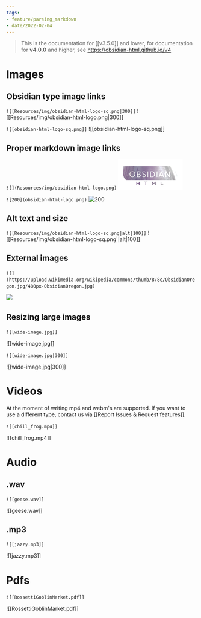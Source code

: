 ```yaml
---
tags:
- feature/parsing_markdown
- date/2022-02-04
---
```

> This is the documentation for [[v3.5.0]] and lower, for documentation for **v4.0.0** and higher, see https://obsidian-html.github.io/v4


# Images
## Obsidian type image links 
`![[Resources/img/obsidian-html-logo-sq.png|300]]`
![[Resources/img/obsidian-html-logo.png|300]]

`![[obsidian-html-logo-sq.png]]`
![[obsidian-html-logo-sq.png]] 
## Proper markdown image links
`![](Resources/img/obsidian-html-logo.png)`
![](Resources/img/obsidian-html-logo.png)

`![200](obsidian-html-logo.png)`
![200](obsidian-html-logo.png)

## Alt text and size
`![[Resources/img/obsidian-html-logo-sq.png|alt|100]]`
![[Resources/img/obsidian-html-logo-sq.png||alt|100]]

## External images
`![](https://upload.wikimedia.org/wikipedia/commons/thumb/8/8c/ObsidianOregon.jpg/480px-ObsidianOregon.jpg)`

![](https://upload.wikimedia.org/wikipedia/commons/thumb/8/8c/ObsidianOregon.jpg/480px-ObsidianOregon.jpg)

## Resizing large images
`![[wide-image.jpg]]`

![[wide-image.jpg]]

`![[wide-image.jpg|300]]`

![[wide-image.jpg|300]]


# Videos
At the moment of writing mp4 and webm's are supported. If you want to use a different type, contact us via [[Report Issues & Request features]].

`![[chill_frog.mp4]]`

![[chill_frog.mp4]]

# Audio 
##  .wav
 `![[geese.wav]]`
 
 ![[geese.wav]]

## .mp3
 `![[jazzy.mp3]]`
 
 ![[jazzy.mp3]]

# Pdfs
`![[RossettiGoblinMarket.pdf]]`

![[RossettiGoblinMarket.pdf]]
